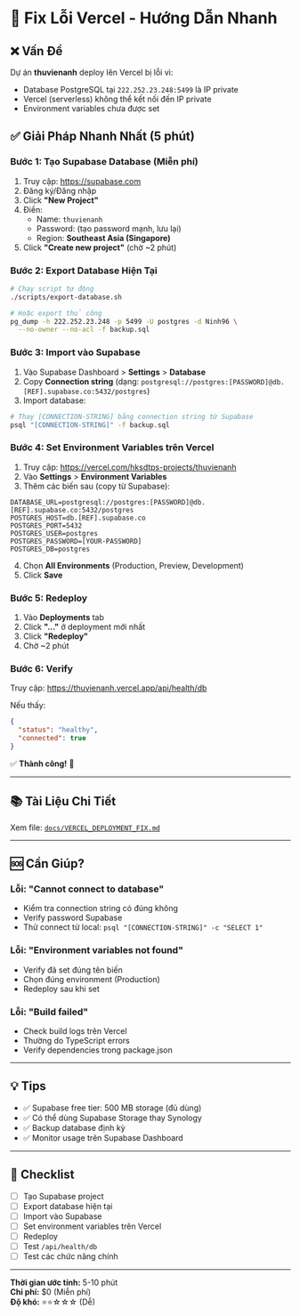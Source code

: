 # 🚀 Fix Lỗi Vercel - Hướng Dẫn Nhanh

## ❌ Vấn Đề
Dự án **thuvienanh** deploy lên Vercel bị lỗi vì:
- Database PostgreSQL tại `222.252.23.248:5499` là IP private
- Vercel (serverless) không thể kết nối đến IP private
- Environment variables chưa được set

## ✅ Giải Pháp Nhanh Nhất (5 phút)

### **Bước 1: Tạo Supabase Database (Miễn phí)**

1. Truy cập: https://supabase.com
2. Đăng ký/Đăng nhập
3. Click **"New Project"**
4. Điền:
   - Name: `thuvienanh`
   - Password: (tạo password mạnh, lưu lại)
   - Region: **Southeast Asia (Singapore)**
5. Click **"Create new project"** (chờ ~2 phút)

### **Bước 2: Export Database Hiện Tại**

```bash
# Chạy script tự động
./scripts/export-database.sh

# Hoặc export thủ công
pg_dump -h 222.252.23.248 -p 5499 -U postgres -d Ninh96 \
  --no-owner --no-acl -f backup.sql
```

### **Bước 3: Import vào Supabase**

1. Vào Supabase Dashboard > **Settings** > **Database**
2. Copy **Connection string** (dạng: `postgresql://postgres:[PASSWORD]@db.[REF].supabase.co:5432/postgres`)
3. Import database:

```bash
# Thay [CONNECTION-STRING] bằng connection string từ Supabase
psql "[CONNECTION-STRING]" -f backup.sql
```

### **Bước 4: Set Environment Variables trên Vercel**

1. Truy cập: https://vercel.com/hksdtps-projects/thuvienanh
2. Vào **Settings** > **Environment Variables**
3. Thêm các biến sau (copy từ Supabase):

```env
DATABASE_URL=postgresql://postgres:[PASSWORD]@db.[REF].supabase.co:5432/postgres
POSTGRES_HOST=db.[REF].supabase.co
POSTGRES_PORT=5432
POSTGRES_USER=postgres
POSTGRES_PASSWORD=[YOUR-PASSWORD]
POSTGRES_DB=postgres
```

4. Chọn **All Environments** (Production, Preview, Development)
5. Click **Save**

### **Bước 5: Redeploy**

1. Vào **Deployments** tab
2. Click **"..."** ở deployment mới nhất
3. Click **"Redeploy"**
4. Chờ ~2 phút

### **Bước 6: Verify**

Truy cập: https://thuvienanh.vercel.app/api/health/db

Nếu thấy:
```json
{
  "status": "healthy",
  "connected": true
}
```

✅ **Thành công!** 🎉

---

## 📚 Tài Liệu Chi Tiết

Xem file: [`docs/VERCEL_DEPLOYMENT_FIX.md`](docs/VERCEL_DEPLOYMENT_FIX.md)

---

## 🆘 Cần Giúp?

### **Lỗi: "Cannot connect to database"**
- Kiểm tra connection string có đúng không
- Verify password Supabase
- Thử connect từ local: `psql "[CONNECTION-STRING]" -c "SELECT 1"`

### **Lỗi: "Environment variables not found"**
- Verify đã set đúng tên biến
- Chọn đúng environment (Production)
- Redeploy sau khi set

### **Lỗi: "Build failed"**
- Check build logs trên Vercel
- Thường do TypeScript errors
- Verify dependencies trong package.json

---

## 💡 Tips

- ✅ Supabase free tier: 500 MB storage (đủ dùng)
- ✅ Có thể dùng Supabase Storage thay Synology
- ✅ Backup database định kỳ
- ✅ Monitor usage trên Supabase Dashboard

---

## 🎯 Checklist

- [ ] Tạo Supabase project
- [ ] Export database hiện tại
- [ ] Import vào Supabase
- [ ] Set environment variables trên Vercel
- [ ] Redeploy
- [ ] Test `/api/health/db`
- [ ] Test các chức năng chính

---

**Thời gian ước tính:** 5-10 phút  
**Chi phí:** $0 (Miễn phí)  
**Độ khó:** ⭐⭐☆☆☆ (Dễ)


